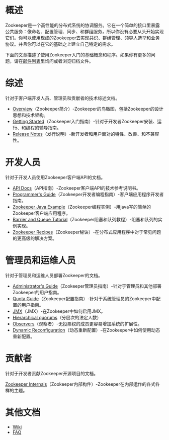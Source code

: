 # 概述

Zookeeper是一个高性能的分布式系统的协调服务。它在一个简单的接口里暴露公共服务：像命名、配置管理、同步、和群组服务，所以你没有必要从头开始实现它们。你可以使用现成的Zookeeper去实现共识、群组管理、领导人选举和业务协议。并且你可以在它的基础之上建立自己特定的需求。

下面的文章描述了使用Zookeeper入门的基础概念和程序。如果你有更多的问题，请在[邮件列表](http://zookeeper.apache.org/mailing_lists.html)里询问或者浏览归档文件。

# 综述

针对于客户端开发人员、管理员和贡献者的技术综述文档。

* [Overview](https://github.com/benjaminwhx/zookeeper-example/blob/master/translate/overview/Overview.md)（Zookeeper简介）-Zookeeper的鸟瞰图，包括Zookeeper的设计思想和技术架构。
* [Getting Started](https://github.com/benjaminwhx/zookeeper-example/blob/master/translate/overview/Getting%20Started.md)（Zookeeper入门指南）-针对于开发者Zookeeper安装、运行、和编程的辅导指南。
* [Release Notes](http://zookeeper.apache.org/doc/trunk/releasenotes.html)（发行说明）-新开发者和用户面对的特性、改善、和不兼容性。

# 开发人员

针对于开发人员使用Zookeeper客户端API的文档。

* [API Docs](https://github.com/benjaminwhx/zookeeper-example/blob/master/translate/developer/API%20Docs.md)（API指南）-Zookeeper客户端API的技术参考说明书。
* [Programmer's Guide](https://github.com/benjaminwhx/zookeeper-example/blob/master/translate/developer/Programmer's%20Guide.md)（Zookeeper开发者编程指南）-客户端应用程序开发者指南。
* [Zookeeper Java Example](https://github.com/benjaminwhx/zookeeper-example/blob/master/translate/developer/Java%20Example.md)（Zookeeper编程实例）-用java写的简单的Zookeeper客户端应用程序。
* [Barrier and Queue Tutorial](https://github.com/benjaminwhx/zookeeper-example/blob/master/translate/developer/Barrier%20and%20Queue%20Tutorial.md)（Zookeeper阻塞和队列教程）-阻塞和队列的实例实现。
* [Zookeeper Recipes](https://github.com/benjaminwhx/zookeeper-example/blob/master/translate/developer/Repices.md)（Zookeeper秘诀）-在分布式应用程序中对于常见问题的更高级的解决方案。

# 管理员和运维人员

针对于管理员和运维人员部署Zookeeper的文档。

* [Administrator's Guide](https://github.com/benjaminwhx/zookeeper-example/blob/master/translate/Admin%26Ops/Administrator's%20Guide.md)（Zookeeper管理员指南）-针对于管理员和其他部署Zookeeper的用户指南。
* [Quota Guide](https://github.com/benjaminwhx/zookeeper-example/blob/master/translate/Admin%26Ops/Quota%20Guide.md)（Zookeeper配置指南）-针对于系统管理员的Zookeeper中配置的用户指南。
* [JMX](https://github.com/benjaminwhx/zookeeper-example/blob/master/translate/Admin%26Ops/JMX.md)（JMX）-在Zookeeper中如何启用JMX。
* [Hierarchical quorums]()（分层次的法定人数）
* [Observers](https://github.com/benjaminwhx/zookeeper-example/blob/master/translate/Admin%26Ops/Observers%20Guide.md)（观察者）-无投票权的成员更容易增加系统的扩展性。
* [Dynamic Reconfiguration]()（动态重新配置）-在Zookeeper中如何使用动态重新配置。

# 贡献者

针对于开发者贡献Zookeeper开源项目的文档。

[Zookeeper Internals](https://github.com/benjaminwhx/zookeeper-example/blob/master/translate/contributor/Zookeeper%20Internals.md)（Zookeeper内部构件）-Zookeeper在内部运作的各式各样的主题。

# 其他文档

* [Wiki](https://cwiki.apache.org/confluence/display/ZOOKEEPER)
* [FAQ](https://cwiki.apache.org/confluence/display/ZOOKEEPER/FAQ)

